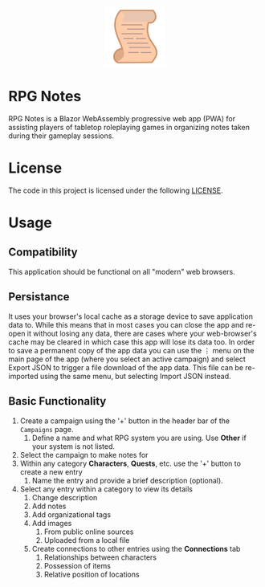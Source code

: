 <p align="center">
  <img width="120" height="120" src="RpgNotes.Web/wwwroot/images/quests.logo.svg">
</p>

# RPG Notes
RPG Notes is a Blazor WebAssembly progressive web app (PWA) for assisting players of tabletop roleplaying games in organizing notes taken during their gameplay sessions. 

# License
The code in this project is licensed under the following [LICENSE](LICENSE).

# Usage
## Compatibility
This application should be functional on all "modern" web browsers. 

## Persistance
It uses your browser's local cache as a storage device to save application data to. While this means that in most cases you can close the app and re-open it without losing any data, there are cases where your web-browser's cache may be cleared in which case this app will lose its data too. In order to save a permanent copy of the app data you can use the &#8942; menu on the main page of the app (where you select an active campaign) and select Export JSON to trigger a file download of the app data. This file can be re-imported using the same menu, but selecting Import JSON instead. 

## Basic Functionality
1. Create a campaign using the '+' button in the header bar of the `Campaigns` page.
   1. Define a name and what RPG system you are using. Use **Other** if your system is not listed.
2. Select the campaign to make notes for
3. Within any category **Characters**, **Quests**, etc. use the '+' button to create a new entry
   1. Name the entry and provide a brief description (optional). 
4. Select any entry within a category to view its details
   1. Change description
   2. Add notes
   3. Add organizational tags
   4. Add images
      1. From public online sources
      2. Uploaded from a local file
   5. Create connections to other entries using the **Connections** tab
      1. Relationships between characters
      2. Possession of items
      3. Relative position of locations

